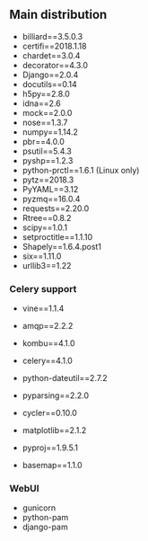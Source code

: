 ## Main distribution

- billiard==3.5.0.3
- certifi==2018.1.18
- chardet==3.0.4
- decorator==4.3.0
- Django==2.0.4
- docutils==0.14
- h5py==2.8.0
- idna==2.6
- mock==2.0.0
- nose==1.3.7
- numpy==1.14.2
- pbr==4.0.0
- psutil==5.4.3
- pyshp==1.2.3
- python-prctl==1.6.1 (Linux only)
- pytz==2018.3
- PyYAML==3.12
- pyzmq==16.0.4
- requests==2.20.0
- Rtree==0.8.2
- scipy==1.0.1
- setproctitle==1.1.10
- Shapely==1.6.4.post1
- six==1.11.0
- urllib3==1.22

### Celery support

- vine==1.1.4
- amqp==2.2.2
- kombu==4.1.0
- celery==4.1.0

- python-dateutil==2.7.2
- pyparsing==2.2.0
- cycler==0.10.0
- matplotlib==2.1.2
- pyproj==1.9.5.1
- basemap==1.1.0

### WebUI

- gunicorn
- python-pam
- django-pam
